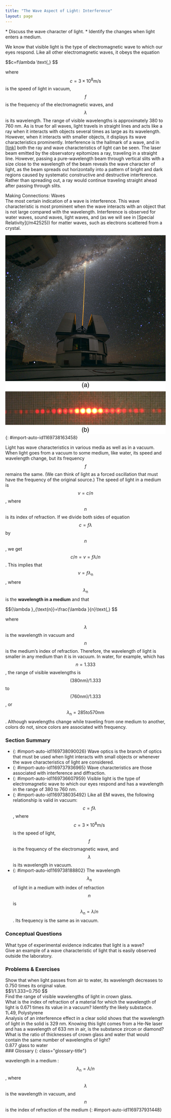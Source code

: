 ```yaml
---
title: "The Wave Aspect of Light: Interference"
layout: page
---
```


<div class="abstract" markdown="1">
* Discuss the wave character of light.
* Identify the changes when light enters a medium.
</div>

We know that visible light is the type of electromagnetic wave to which our eyes respond. Like all other electromagnetic waves, it obeys the equation

<div class="equation" id="eip-319">
 $$c=f\lambda \text{,} $$
</div>

where  $$c=3 \times 10^{8}  \text{m/s} $$
 is the speed of light in vacuum,  $$f $$
 is the frequency of the electromagnetic waves, and  $$\lambda  $$
 is its wavelength. The range of visible wavelengths is approximately 380 to 760 nm. As is true for all waves, light travels in straight lines and acts like a ray when it interacts with objects several times as large as its wavelength. However, when it interacts with smaller objects, it displays its wave characteristics prominently. Interference is the hallmark of a wave, and in [\[link\]](#import-auto-id1169738163458) both the ray and wave characteristics of light can be seen. The laser beam emitted by the observatory epitomizes a ray, traveling in a straight line. However, passing a pure-wavelength beam through vertical slits with a size close to the wavelength of the beam reveals the wave character of light, as the beam spreads out horizontally into a pattern of bright and dark regions caused by systematic constructive and destructive interference. Rather than spreading out, a ray would continue traveling straight ahead after passing through slits.

<div class="note" data-has-label="true" data-label="" markdown="1">
<div class="title">
Making Connections: Waves
</div>
The most certain indication of a wave is interference. This wave characteristic is most prominent when the wave interacts with an object that is not large compared with the wavelength. Interference is observed for water waves, sound waves, light waves, and (as we will see in [Special Relativity](/m42525)) for matter waves, such as electrons scattered from a crystal.

</div>

 ![Part a of the figure shows a thin bright orange laser beam emitted from an observatory traveling in a straight line up into a starry sky. Part b of the figure shows a horizontal pattern of orange red spots produced when a laser beam has passed through a grid of slits. The central spot is the brightest and the spots get dimmer as you move away from the center..](../resources/Figure_28_01_01a.jpg "(a) The laser beam emitted by an observatory acts like a ray, traveling in a straight line. This laser beam is from the Paranal Observatory of the European Southern Observatory. (credit: Yuri Beletsky, European Southern Observatory) (b) A laser beam passing through a grid of vertical slits produces an interference pattern&#x2014;characteristic of a wave. (credit: Shim'on and Slava Rybka, Wikimedia Commons)"){: #import-auto-id1169738163458}

Light has wave characteristics in various media as well as in a vacuum. When light goes from a vacuum to some medium, like water, its speed and wavelength change, but its frequency  $$f $$
 remains the same. (We can think of light as a forced oscillation that must have the frequency of the original source.) The speed of light in a medium is  $$v=c/n $$ ,
 where  $$n $$
 is its index of refraction. If we divide both sides of equation  $$c=f\lambda  $$
 by  $$n $$ ,
 we get  $$c/n=v=f\lambda /n $$ .
 This implies that  $$v=f{\lambda }_{\text{n}} $$ ,
 where  $${\lambda }_{\text{n}} $$
 is the **wavelength in a medium** and that

<div class="equation" id="eip-272">
 $${\lambda }_{\text{n}}=\frac{\lambda }{n}\text{,} $$
</div>

where  $$\lambda  $$  is the wavelength in vacuum and  $$n $$
 is the medium’s index of refraction. Therefore, the wavelength of light is smaller in any medium than it is in vacuum. In water, for example, which has  $$n=1.333 $$ ,
 the range of visible wavelengths is  $$\left(380 \text{nm}\right)/1.333 $$
 to  $$\left(760 \text{nm}\right)/1.333 $$ ,
 or  $${\lambda }_{\text{n}}=285 \text{to} 570 \text{nm} $$ .
 Although wavelengths change while traveling from one medium to another, colors do not, since colors are associated with frequency.

### Section Summary

* {: #import-auto-id1169738090026} Wave optics is the branch of optics that must be used when light interacts with small objects or whenever the wave characteristics of light are considered.
* {: #import-auto-id1169737936965} Wave characteristics are those associated with interference and diffraction.
* {: #import-auto-id1169736607959} Visible light is the type of electromagnetic wave to which our eyes respond and has a wavelength in the range of 380 to 760 nm.
* {: #import-auto-id1169738035492} Like all EM waves, the following relationship is valid in vacuum:
   $$c=f\lambda  $$ ,  where
   $$c=3 \times 10^{8}  \text{m/s} $$ is the speed of light,
   $$f $$ is the frequency of the electromagnetic wave, and
   $$\lambda  $$ is its wavelength in vacuum.
* {: #import-auto-id1169738188802} The wavelength
   $${\lambda }_{\text{n}} $$ of light in a medium with index of refraction
   $$n $$ is
   $${\lambda }_{\text{n}}=\lambda /n $$ . 
 Its frequency is the same as in vacuum.

### Conceptual Questions

<div class="exercise" data-element-type="conceptual-questions">
<div class="problem" markdown="1">
What type of experimental evidence indicates that light is a wave?

</div>
</div>

<div class="exercise" data-element-type="conceptual-questions">
<div class="problem" markdown="1">
Give an example of a wave characteristic of light that is easily observed outside the laboratory.

</div>
</div>

### Problems &amp; Exercises

<div class="exercise" data-element-type="problems-exercises">
<div class="problem" markdown="1">
Show that when light passes from air to water, its wavelength decreases to 0.750 times its original value.

</div>
<div class="solution" markdown="1">
 $$1/1.333=0.750 $$
</div>
</div>

<div class="exercise" data-element-type="problems-exercises">
<div class="problem" markdown="1">
Find the range of visible wavelengths of light in crown glass.

</div>
</div>

<div class="exercise" data-element-type="problems-exercises">
<div class="problem" markdown="1">
What is the index of refraction of a material for which the wavelength of light is 0.671 times its value in a vacuum? Identify the likely substance.

</div>
<div class="solution" markdown="1">
1\.49, Polystyrene

</div>
</div>

<div class="exercise" data-element-type="problems-exercises">
<div class="problem" markdown="1">
Analysis of an interference effect in a clear solid shows that the wavelength of light in the solid is 329 nm. Knowing this light comes from a He-Ne laser and has a wavelength of 633 nm in air, is the substance zircon or diamond?

</div>
</div>

<div class="exercise" data-element-type="problems-exercises">
<div class="problem" markdown="1">
What is the ratio of thicknesses of crown glass and water that would contain the same number of wavelengths of light?

</div>
<div class="solution" markdown="1">
0.877 glass to water

</div>
</div>

<div class="glossary" markdown="1">
### Glossary
{: class="glossary-title"}

wavelength in a medium
:  $${\lambda }_{\text{n}}=\lambda /n $$ ,  where
   $$\lambda  $$ is the wavelength in vacuum, and
   $$n $$ is the index of refraction of the medium
{: #import-auto-id1169737931448}

</div>
